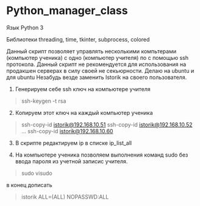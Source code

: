 # Python_manager_class

Язык Python 3

Библиотеки threading, time, tkinter, subprocess, colored

Данный скрипт позволяет управлять несколькими компьтерами (компьютер ученика) с одно (компьютер учителя) по с помощью ssh протокола.
Данный скрипт не рекомендуется для использования на продакшен серверах в силу своей не секьюрности.
Делаю на ubuntu и для ubuntu
Незабудь везде заменить Istorik на своего пользователя.

1. Генерируем себе ssh ключ на компьютере учителя
>ssh-keygen -t rsa
2. Копируем этот ключ на каждый компьютер ученика
> ssh-copy-id istorik@192.168.10.51
> ssh-copy-id istorik@192.168.10.52
 ...
> ssh-copy-id istorik@192.168.10.60

3. В скрипте редактируем ip в списке ip_list_all

4. На компьютере ученика позволяем выполнения команд sudo без ввода пароля из учетной записис учителя.
> sudo visudo

в конец дописать

> istorik ALL=(ALL) NOPASSWD:ALL
